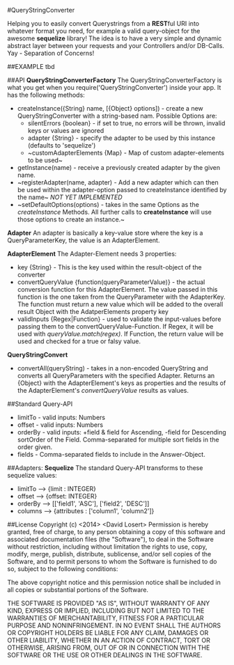 #QueryStringConverter

Helping you to easily convert Querystrings from a **REST**ful URI into whatever format you need, for example a valid
query-object for the awesome **sequelize** library! The idea is to have a very simple and dynamic abstract layer
between your requests and your Controllers and/or DB-Calls. Yay - Separation of Concerns!

##EXAMPLE
tbd

##API
**QueryStringConverterFactory**
The QueryStringConverterFactory is what you get when you require('QueryStringConverter') inside your app. It has the following methods:

* createInstance({String} name, [{Object} options]) - create a new QueryStringConverter with a string-based nam. Possible Options are:
    * silentErrors {boolean} - if set to true, no errors will be thrown, invalid keys or values are ignored
    * adapter {String} - specify the adapter to be used by this instance (defaults to 'sequelize')
    * ~customAdapterElements {Map} - Map of custom adapter-elements to be used~
* getInstance(name) - receive a previously created adapter by the given name.
* ~registerAdapter(name, adapter) - Add a new adapter which can then be used within the adapter-option passed to
createInstance identified by the name~ *NOT YET IMPLEMENTED*
* ~setDefaultOptions(options) - takes in the same Options as the *createInstance* Methods. All further calls to
**createInstance** will use those options to create an instance.~

**Adapter**
An adapter is basically a key-value store where the key is a QueryParameterKey, the value is an AdapterElement.

**AdapterElement**
The Adapter-Element needs 3 properties:

* key {String} - This is the key used within the result-object of the converter
* convertQueryValue {function(queryParameterValue)} - the actual conversion function for this AdapterElement. The value
passed in this function is the one taken from the QueryParameter with the AdapterKey. The function must return a
new value which will be added to the overall result Object with the AdatperElements property key
* validInputs {Regex|Function} - used to validate the input-values before passing them to the
convertQueryValue-Function. If Regex, it will be used with *queryValue.match(regex)*. If Function, the return value
will be used and checked for a true or falsy value.

**QueryStringConvert**

* convertAll(queryString) - takes in a non-encoded QueryString and converts all QueryParameters with the specified
Adapter. Returns an {Object} with the AdapterElement's keys as properties and the results of the AdapterElement's
*convertQueryValue* results as values.

##Standard Query-API

* limitTo - valid inputs: Numbers
* offset - valid inputs: Numbers
* orderBy - valid inputs: +field & field for Ascending, -field for Descending sortOrder of the Field. Comma-separated
 for multiple sort fields in the order given.
* fields - Comma-separated fields to include in the Answer-Object.

##Adapters:
**Sequelize**
The standard Query-API transforms to these sequelize values:

* limitTo --> {limit : INTEGER}
* offset --> {offset: INTEGER}
* orderBy --> [['field1', 'ASC'], ['field2', 'DESC']]
* columns --> {attributes : ['column1', 'column2']}

##License
Copyright (c) \<2014\> \<David Losert\>
Permission is hereby granted, free of charge, to any person obtaining a copy of this software and associated documentation files (the "Software"), to deal in the Software without restriction, including without limitation the rights to use, copy, modify, merge, publish, distribute, sublicense, and/or sell copies of the Software, and to permit persons to whom the Software is furnished to do so, subject to the following conditions:

The above copyright notice and this permission notice shall be included in all copies or substantial portions of the Software.

THE SOFTWARE IS PROVIDED "AS IS", WITHOUT WARRANTY OF ANY KIND, EXPRESS OR IMPLIED, INCLUDING BUT NOT LIMITED TO THE WARRANTIES OF MERCHANTABILITY, FITNESS FOR A PARTICULAR PURPOSE AND NONINFRINGEMENT. IN NO EVENT SHALL THE AUTHORS OR COPYRIGHT HOLDERS BE LIABLE FOR ANY CLAIM, DAMAGES OR OTHER LIABILITY, WHETHER IN AN ACTION OF CONTRACT, TORT OR OTHERWISE, ARISING FROM, OUT OF OR IN CONNECTION WITH THE SOFTWARE OR THE USE OR OTHER DEALINGS IN THE SOFTWARE.


